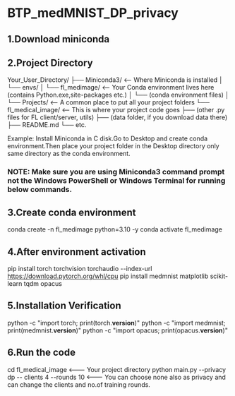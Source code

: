 # BTP_medMNIST_DP_privacy

## 1.Download miniconda

## 2.Project Directory

Your_User_Directory/
├── Miniconda3/ <-- Where Miniconda is installed
│ └── envs/
│ └── fl_medimage/ <-- Your Conda environment lives here (contains Python.exe,site-packages etc.)
│ └── (conda environment files)
│
└── Projects/ <-- A common place to put all your project folders
└── fl_medical_image/ <-- This is where your project code goes
├── (other .py files for FL client/server, utils)
├── (data folder, if you download data there)
├── README.md
└── etc.

Example: Install Miniconda in C disk.Go to Desktop and create conda environment.Then place your project folder in the Desktop directory only same directory as the conda environment.

### NOTE: Make sure you are using Miniconda3 command prompt not the Windows PowerShell or Windows Terminal for running below commands.

## 3.Create conda environment

conda create -n fl_medimage python=3.10 -y
conda activate fl_medimage

## 4.After environment activation

pip install torch torchvision torchaudio --index-url https://download.pytorch.org/whl/cpu
pip install medmnist matplotlib scikit-learn tqdm opacus

## 5.Installation Verification

python -c "import torch; print(torch.**version**)"
python -c "import medmnist; print(medmnist.**version**)"
python -c "import opacus; print(opacus.**version**)"

## 6.Run the code

cd fl_medical_image <--- Your project directory
python main.py --privacy dp -- clients 4 --rounds 10 <--- You can choose none also as privacy and can change the clients and no.of training rounds.
